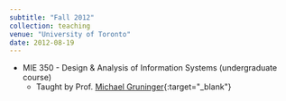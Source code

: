 ```yaml
---
subtitle: "Fall 2012"
collection: teaching
venue: "University of Toronto"
date: 2012-08-19
---
```


* MIE 350 - Design & Analysis of Information Systems (undergraduate course)
    * Taught by Prof. [Michael Gruninger](http://stl.mie.utoronto.ca/gruninger.html){:target="_blank"}